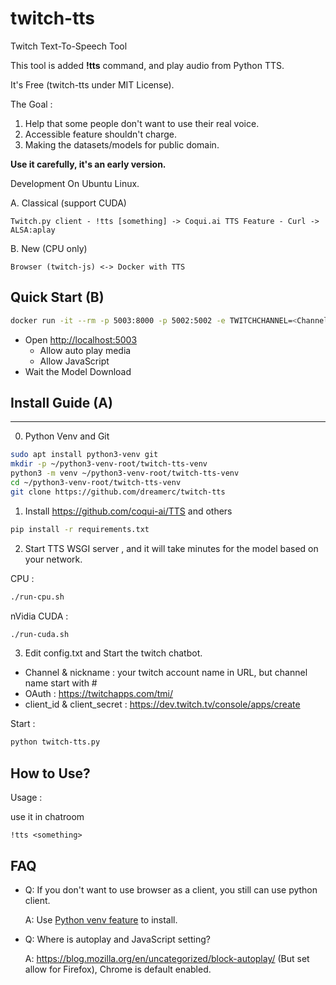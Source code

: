 # twitch-tts
Twitch Text-To-Speech Tool

This tool is added __!tts__ command, and play audio from Python TTS.

It's Free (twitch-tts under MIT License).

The Goal :
1. Help that some people don't want to use their real voice.
2. Accessible feature shouldn't charge.
3. Making the datasets/models for public domain.

__Use it carefully, it's an early version.__

Development On Ubuntu Linux.

A. Classical (support CUDA)

```
Twitch.py client - !tts [something] -> Coqui.ai TTS Feature - Curl -> ALSA:aplay
```

B. New (CPU only)

```
Browser (twitch-js) <-> Docker with TTS
```

## Quick Start (B)

```sh
docker run -it --rm -p 5003:8000 -p 5002:5002 -e TWITCHCHANNEL=<ChannelName> dreamerwolf/twitch-tts-server:latest /root/twitch-tts/run-cpu-docker.sh
```

- Open [http://localhost:5003](http://localhost:5003)
  - Allow auto play media
  - Allow JavaScript
- Wait the Model Download

## Install Guide (A)
---
0. Python Venv and Git

```sh
sudo apt install python3-venv git
mkdir -p ~/python3-venv-root/twitch-tts-venv
python3 -m venv ~/python3-venv-root/twitch-tts-venv
cd ~/python3-venv-root/twitch-tts-venv
git clone https://github.com/dreamerc/twitch-tts
```

1.  Install https://github.com/coqui-ai/TTS and others

```bash
pip install -r requirements.txt
```

2. Start TTS WSGI server , and it will take minutes for the model based on your network.

CPU :

```sh
./run-cpu.sh
```

nVidia CUDA :

```sh
./run-cuda.sh
```

3. Edit config.txt and Start the twitch chatbot. 
  - Channel & nickname : your twitch account name in URL, but channel name start with # 
  - OAuth : https://twitchapps.com/tmi/
  - client_id & client_secret : https://dev.twitch.tv/console/apps/create

Start :

```bash
python twitch-tts.py
```

## How to Use?

Usage : 

use it in chatroom

```
!tts <something> 
```

## FAQ

- Q: If you don't want to use browser as a client, you still can use python client.

  A: Use [Python venv feature](https://docs.python.org/3/library/venv.html) to install.

- Q: Where is autoplay and JavaScript setting?

  A: https://blog.mozilla.org/en/uncategorized/block-autoplay/ (But set allow for Firefox), Chrome is default enabled.
